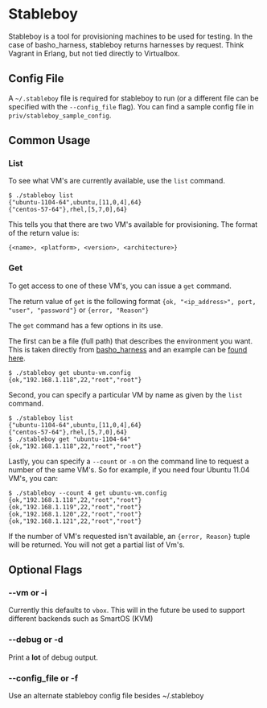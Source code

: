# Stableboy

Stableboy is a tool for provisioning machines to be used for testing.  In the case of basho_harness, stableboy returns harnesses by request.  Think Vagrant in Erlang, but not tied directly to Virtualbox.

## Config File
A `~/.stableboy` file is required for stableboy to run (or a different file can be specified with the `--config_file` flag).  You can find a sample config file in `priv/stableboy_sample_config`.

## Common Usage

### List
To see what VM's are currently available, use the `list` command.

```text
$ ./stableboy list
{"ubuntu-1104-64",ubuntu,[11,0,4],64}
{"centos-57-64"},rhel,[5,7,0],64}
```

This tells you that there are two VM's available for provisioning.  The format of the return value is:

`{<name>, <platform>, <version>, <architecture>}`

### Get

To get access to one of these VM's, you can issue a `get` command.

The return value of `get` is the following format
`{ok, "<ip_address>", port, "user", "password"}`
or
`{error, "Reason"}`

The `get` command has a few options in its use.

The first can be a file (full path) that describes the environment you want.   This is taken directly from [basho_harness](https://github.com/basho/basho_harness) and an example can be [found here](https://github.com/basho/basho_harness/blob/master/envs/ubuntu-1104-64.config).

```text
$ ./stableboy get ubuntu-vm.config
{ok,"192.168.1.118",22,"root","root"}
```

Second, you can specify a particular VM by name as given by the `list` command.

```text
$ ./stableboy list
{"ubuntu-1104-64",ubuntu,[11,0,4],64}
{"centos-57-64"},rhel,[5,7,0],64}
$ ./stableboy get "ubuntu-1104-64"
{ok,"192.168.1.118",22,"root","root"}
```

Lastly, you can specify a `--count` or `-n` on the command line to request a number of the same VM's.  So for example, if you need four Ubuntu 11.04 VM's, you can:

```text
$ ./stableboy --count 4 get ubuntu-vm.config
{ok,"192.168.1.118",22,"root","root"}
{ok,"192.168.1.119",22,"root","root"}
{ok,"192.168.1.120",22,"root","root"}
{ok,"192.168.1.121",22,"root","root"}
```

If the number of VM's requested isn't available, an `{error, Reason}` tuple will be returned. You will not get a partial list of Vm's.


## Optional Flags

### --vm or -i
Currently this defaults to `vbox`.  This will in the future be used to support different backends such as SmartOS (KVM)

### --debug or -d
Print a **lot** of debug output.

### --config_file or -f
Use an alternate stableboy config file besides ~/.stableboy




